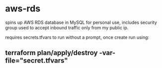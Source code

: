 # aws-rds
spins up AWS RDS database in MySQL for personal use, includes security group used to accept inbound traffic only from my public ip. 

requires secrets.tfvars to run without a prompt, once create run using:

## terraform plan/apply/destroy -var-file="secret.tfvars"
